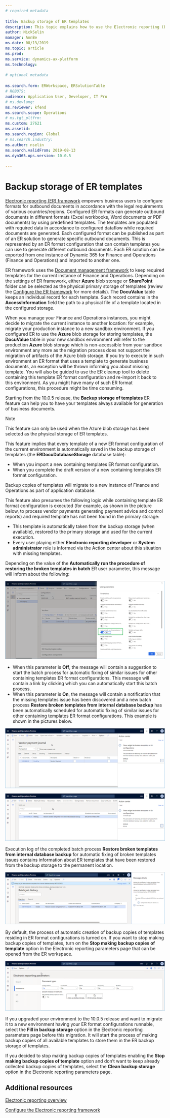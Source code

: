 ```yaml
---
# required metadata

title: Backup storage of ER templates
description: This topic explains how to use the Electronic reporting (ER) backup storage for recovery of templates.
author: NickSelin
manager: AnnBe
ms.date: 08/13/2019
ms.topic: article
ms.prod: 
ms.service: dynamics-ax-platform
ms.technology: 

# optional metadata

ms.search.form: ERWorkspace, ERSolutionTable
# ROBOTS: 
audience: Application User, Developer, IT Pro
# ms.devlang: 
ms.reviewer: kfend
ms.search.scope: Operations
# ms.tgt_pltfrm: 
ms.custom: 27621
ms.assetid:
ms.search.region: Global
# ms.search.industry: 
ms.author: nselin
ms.search.validFrom: 2019-08-13
ms.dyn365.ops.version: 10.0.5

---
```


# Backup storage of ER templates

[Electronic reporting (ER) framework](general-electronic-reporting.md) empowers business users to configure formats for outbound documents in accordance with the legal requirements of various countries/regions. Configured ER formats can generate outbound documents in different formats (Excel workbooks, Word documents or PDF documents) by using predefined templates. The templates are populated with required data in accordance to configured dataflow while required documents are generated. Each configured format can be published as part of an ER solution to generate specific outbound documents. This is represented by an ER format configuration that can contain templates you can use to generate different outbound documents. Each ER solution can be exported from one instance of Dynamic 365 for Finance and Operations (Finance and Operations) and imported to another one.

ER framework uses the [Document management framework](https://docs.microsoft.com/en-us/dynamics365/unified-operations/fin-and-ops/organization-administration/configure-document-management) to keep required templates for the current instance of Finance and Operations. Depending on the settings of ER framework, either **Azure** blob storage or **SharePoint** folder can be selected as the physical primary storage of templates (review the [Configure the ER framework](electronic-reporting-er-configure-parameters.md) for more details). The **DocuValue** table keeps an individual record for each template. Such record contains in the **AccessInformation** field the path to a physical file of a template located in the configured storage.

When you manage your Finance and Operations instances, you might decide to migrate the current instance to another location: for example, migrate your production instance to a new sandbox environment. If you configured ER to use the **Azure** blob storage for storing templates, the **DocuValue** table in your new sandbox environment will refer to the production **Azure** blob storage which is non-accessible from your sandbox environment any more as the migration process does not support the migration of artifacts of the Azure blob storage. If you try to execute in such environment an ER format that uses a template to generate business documents, an exception will be thrown informing you about missing template. You will also be guided to use the ER cleanup tool to delete containing this template ER format configuration and re-import it back to this environment. As you might have many of such ER format configurations, this procedure might be time consuming.

Starting from the 10.0.5 release, the **Backup storage of templates** ER feature can help you to have your templates always available for generation of business documents.

> [!NOTE]
> This feature can only be used when the Azure blob storage has been selected as the physical storage of ER templates.

This feature implies that every template of a new ER format configuration of the current environment is automatically saved in the backup storage of templates (the **ERDocuDatabaseStorage** database table):

- When you import a new containing templates ER format configuration.
- When you complete the draft version of a new containing templates ER format configuration.

Backup copies of templates will migrate to a new instance of Finance and Operations as part of application database.

This feature also presumes the following logic while containing template ER format configuration is executed (for example, as shown in the picture below, to process vendor payments generating payment advice and control reports) and required template has not been found in the primary storage:

- This template is automatically taken from the backup storage (when available), restored to the primary storage and used for the current execution.
- Every user playing either **Electronic reporting developer** or **System administrator** role is informed via the Action center about this situation with missing templates.

Depending on the value of the **Automatically run the procedure of restoring the broken templates in batch** ER user parameter, this message will inform about the following:

![Setup of ER user parameters](./media/GER-BackupTemplates-1.png)

- When this parameter is **Off**, the message will contain a suggestion to start the batch process for automatic fixing of similar issues for other containing templates ER format configurations. This message will contain a link by clicking which you can automatically start this batch process. 
- When this parameter is **On**, the message will contain a notification that the missing templates issue has been discovered and a new batch process **Restore broken templates from internal database backup** has been automatically scheduled for automatic fixing of similar issues for other containing templates ER format configurations. This example is shown in the pictures below.

![Vendor payment journal page](./media/GER-BackupTemplates-2.png)

![Batch jobs page](./media/GER-BackupTemplates-3.png)

Execution log of the completed batch process **Restore broken templates from internal database backup** for automatic fixing of broken templates issues contains information about ER templates that have been restored from the backup storage to the permanent location.

![Batch job history page](./media/GER-BackupTemplates-4.png)

By default, the process of automatic creation of backup copies of templates residing in ER format configurations is turned on. If you want to stop making backup copies of templates, turn on the **Stop making backup copies of template** option in the Electronic reporting parameters page that can be opened from the ER workspace.

![Electronic reporting parameters page](./media/GER-BackupTemplates-5.png)

If you upgraded your environment to the 10.0.5 release and want to migrate it to a new environment having your ER format configurations runnable, select the **Fill in backup storage** option in the Electronic reporting parameters page before this migration. It will start the process of making backup copies of all available templates to store them in the ER backup storage of templates.

If you decided to stop making backup copies of templates enabling the **Stop making backup copies of template** option and don’t want to keep already collected backup copies of templates, select the **Clean backup storage** option in the Electronic reporting parameters page.

## Additional resources

[Electronic reporting overview](general-electronic-reporting.md)

[Configure the Electronic reporting framework](electronic-reporting-er-configure-parameters.md)
